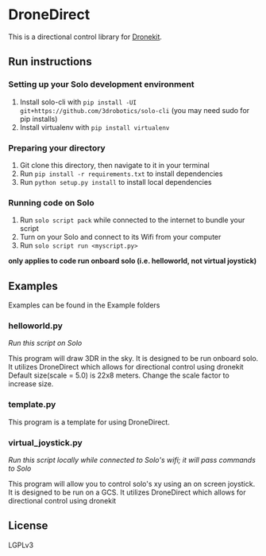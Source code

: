 DroneDirect
==============
This is a directional control library for [Dronekit](http://dronekit.io/).

## Run instructions

### Setting up your Solo development environment

1. Install solo-cli with `pip install -UI git+https://github.com/3drobotics/solo-cli` (you may need sudo for pip installs)
1. Install virtualenv with `pip install virtualenv`

### Preparing your directory

1. Git clone this directory, then navigate to it in your terminal
1. Run `pip install -r requirements.txt` to install dependencies
1. Run `python setup.py install` to install local dependencies

### Running code on Solo

1. Run `solo script pack` while connected to the internet to bundle your script
1. Turn on your Solo and connect to its Wifi from your computer
1. Run `solo script run <myscript.py>`

**only applies to code run onboard solo (i.e. helloworld, not virtual joystick)**

## Examples
Examples can be found in the Example folders

### helloworld.py
*Run this script on Solo*

This program will draw 3DR in the sky. It is designed to be run onboard solo.
It utilizes DroneDirect which allows for directional control using dronekit
Default size(scale = 5.0) is 22x8 meters. Change the scale factor to increase size.

### template.py
This program is a template for using DroneDirect.

### virtual_joystick.py
*Run this script locally while connected to Solo's wifi; it will pass commands to Solo*

This program will allow you to control solo's xy using an on screen joystick.
It is designed to be run on a GCS.
It utilizes DroneDirect which allows for directional control using dronekit

## License
LGPLv3
